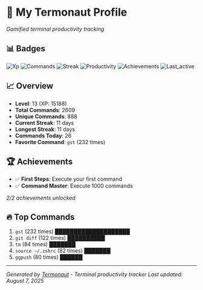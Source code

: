 # 🚀 My Termonaut Profile

*Gamified terminal productivity tracking*

## 📊 Badges

![Xp](https://img.shields.io/badge/XP-Level+13+%2815188%2F19600%29-blue?style=flat-square&logo=terminal&logoColor=white) ![Commands](https://img.shields.io/badge/Commands-2609-blue?style=flat-square&logo=terminal&logoColor=white) ![Streak](https://img.shields.io/badge/Streak-11+days-blue?style=flat-square&logo=terminal&logoColor=white) ![Productivity](https://img.shields.io/badge/Productivity-80.0%25-green?style=flat-square&logo=terminal&logoColor=white) ![Achievements](https://img.shields.io/badge/Achievements-5%2F10-blue?style=flat-square&logo=terminal&logoColor=white) ![Last_active](https://img.shields.io/badge/Last+Active-12h+ago-yellow?style=flat-square&logo=terminal&logoColor=white) 

## 📈 Overview

- **Level**: 13 (XP: 15188)
- **Total Commands**: 2609
- **Unique Commands**: 888
- **Current Streak**: 11 days
- **Longest Streak**: 11 days
- **Commands Today**: 26
- **Favorite Command**: `gst` (232 times)

## 🏆 Achievements

- ✅ **First Steps**: Execute your first command
- ✅ **Command Master**: Execute 1000 commands

*2/2 achievements unlocked*

## 🔥 Top Commands

1. `gst` (232 times) ████████████████████
2. `git diff` (122 times) ██████████
3. `tm` (84 times) ███████
4. `source ~/.zshrc` (82 times) ███████
5. `ggpush` (80 times) ██████

---

*Generated by [Termonaut](https://github.com/oiahoon/termonaut) - Terminal productivity tracker*
*Last updated: August 7, 2025*

